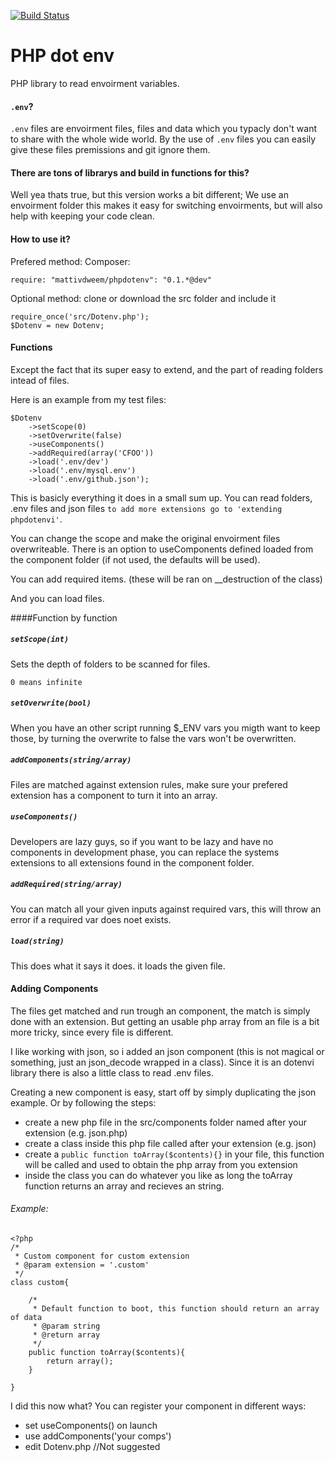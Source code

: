 [![Build Status](https://travis-ci.org/MattivdWeem/phpdotenv.svg?branch=master)](https://travis-ci.org/MattivdWeem/phpdotenv)


PHP dot env
=========

PHP library to read envoirment variables.


#### `.env`?
`.env` files are envoirment files, files and data which you typacly don't want to share with the whole wide world. By the use of `.env` files you can easily give these files premissions and git ignore them.

#### There are tons of librarys and build in functions for this?
Well yea thats true, but this version works a bit different; We use an envoirment folder this makes it easy for switching envoirments, but will also help with keeping your code clean.

#### How to use it?
Prefered method: Composer:

	require: "mattivdweem/phpdotenv": "0.1.*@dev"

Optional method: clone or download the src folder and include it

	require_once('src/Dotenv.php');
	$Dotenv = new Dotenv;

#### Functions
Except the fact that its super easy to extend, and the part of reading folders intead of files.

Here is an example from my test files:

	$Dotenv
		->setScope(0)
		->setOverwrite(false)
		->useComponents()
		->addRequired(array('CFOO'))
		->load('.env/dev')
		->load('.env/mysql.env')
		->load('.env/github.json');

This is basicly everything it does in a small sum up.
You can read folders, .env files and json files `to add more extensions go to 'extending phpdotenvi'`.

You can change the scope and make the original envoirment files overwriteable.
There is an option to useComponents defined loaded from the component folder (if not used, the defaults will be used).

You can add required items. (these will be ran on __destruction of the class)

And you can load files.

####Function by function

##### `setScope(int)`
Sets the depth of folders to be scanned for files.

 `0 means infinite `

##### `setOverwrite(bool)`
When you have an other script running $_ENV vars you migth want to keep those, by turning the overwrite to false the vars won't be overwritten.

##### `addComponents(string/array)`
Files are matched against extension rules, make sure your prefered extension has a component to turn it into an array.

##### `useComponents()`
Developers are lazy guys, so if you want to be lazy and have no components in development phase, you can replace the systems extensions to all extensions found in the component folder.

##### `addRequired(string/array)`
You can match all your given inputs against required vars, this will throw an error if a required var does noet exists.

##### `load(string)`
This does what it says it does. it loads the given file.


#### Adding Components
The files get matched and run trough an component, the match is simply done with an extension. But getting an usable php array from an file is a bit more tricky, since every file is different.

I like working with json, so i added an json component (this is not magical or something, just an json_decode wrapped in a class). Since it is an dotenvi library there is also a little class to read .env files.

Creating a new component is easy, start off by simply duplicating the json example. Or by following the steps:

 - create a new php file in the src/components folder named after your extension (e.g. json.php)
 - create a class inside this php file called after your extension (e.g. json)
 - create a `public function toArray($contents){}` in your file, this function will be called and used to obtain the php array from you extension
 - inside the class you can do whatever you like as long the toArray function returns an array and recieves an string.

###### Example:

	<?php
	/*
	 * Custom component for custom extension
	 * @param extension = '.custom'
	 */
	class custom{

		/*
		 * Default function to boot, this function should return an array of data
		 * @param string
		 * @return array
		 */
		public function toArray($contents){
			return array();
		}

	}


I did this now what?
You can register your component in different ways:

 * set useComponents() on launch
 * use addComponents('your comps')
 * edit Dotenv.php  //Not suggested


